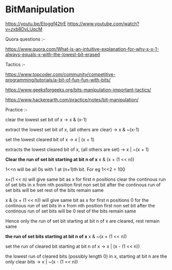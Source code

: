 # BitManipulation

https://youtu.be/Etoggf42trE
https://www.youtube.com/watch?v=zxb8DvLUqcM

Quora questions :-

https://www.quora.com/What-is-an-intuitive-explanation-for-why-x-x-1-always-equals-x-with-the-lowest-bit-erased

Tactics :-

https://www.topcoder.com/community/competitive-programming/tutorials/a-bit-of-fun-fun-with-bits/

https://www.geeksforgeeks.org/bits-manipulation-important-tactics/

https://www.hackerearth.com/practice/notes/bit-manipulation/

Practice :-

clear the lowest set bit of x -> x & (x-1)

extract the lowest set bit of x, (all others are clear) -> x & ~(x-1)

set the lowest cleared bit of x -> x | (x + 1)

extracts the lowest cleared bit of x, (all others are set) -> x | ~(x + 1)

**Clear the run of set bit starting at bit n of x** 
x & (x + (1 << n))

1<<n will be all 0s with 1 at (n+1)th bit.
For eg 1<<2 = 100

x+(1 << n)
will give same bit as x for first n positions
clear the continous run of set bits in x from nth position
first non set bit after the continous run of set bits  will be set
rest of the bits remain same

x & (x + (1 << n))
will give same bit as x for first n positions
0 for the continous run of set bits in x from nth position
first non set bit after the continous run of set bits will be 0
rest of the bits remain same

Hence only the run of set bit starting at bit n of x are cleared, rest remain same

**the run of set bits starting at bit n of x**
x & ~(x + (1 << n))

set the run of cleared bit starting at bit n of x -> x | (x - (1 << n))

the lowest run of cleared bits (possibly length 0) in x, starting at bit n are the only clear bits -> x | ~(x - (1 << n))
